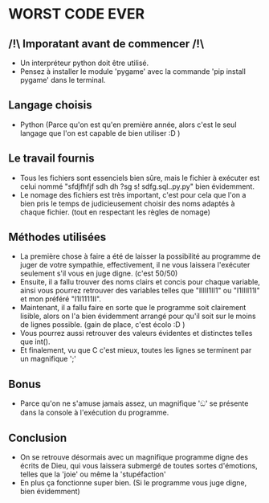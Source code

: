 # WORST CODE EVER

## /!\ Imporatant avant de commencer /!\
  - Un interpréteur python doit être utilisé.
  - Pensez à installer le module 'pygame' avec la commande 'pip install pygame' dans le terminal.

## Langage choisis
  - Python (Parce qu'on est qu'en première année, alors c'est le seul langage que l'on est capable de bien utiliser :D )

## Le travail fournis
  - Tous les fichiers sont essenciels bien sûre, mais le fichier à exécuter est celui nommé "sfdjfhfjf sdh dh ?sg s! sdfg.sql..py.py" bien évidemment.
  - Le nomage des fichiers est très important, c'est pour cela que l'on a bien pris le temps de judicieusement choisir des noms adaptés à chaque fichier. (tout en respectant les règles de nomage)

## Méthodes utilisées
  - La première chose à faire a été de laisser la possibilité au programme de juger de votre sympathie, effectivement, il ne vous laissera l'exécuter seulement s'il vous en juge digne. (c'est 50/50)
  - Ensuite, il a fallu trouver des noms clairs et concis pour chaque variable, ainsi vous pourrez retrouver des variables telles que "IIIII1II1" ou "I1IIII11I" et mon préféré "I1I1111II".
  - Maintenant, il a fallu faire en sorte que le programme soit clairement lisible, alors on l'a bien évidemment arrangé pour qu'il soit sur le moins de lignes possible. (gain de place, c'est écolo :D )
  - Vous pourrez aussi retrouver des valeurs évidentes et distinctes telles que int().
  - Et finalement, vu que C c'est mieux, toutes les lignes se terminent par un magnifique ';'

## Bonus
  - Parce qu'on ne s'amuse jamais assez, un magnifique 'ඞ' se présente dans la console à l'exécution du programme.

## Conclusion
  - On se retrouve désormais avec un magnifique programme digne des écrits de Dieu, qui vous laissera submergé de toutes sortes d'émotions, telles que la 'joie' ou même la 'stupéfaction'
  - En plus ça fonctionne super bien. (Si le programme vous juge digne, bien évidemment)
